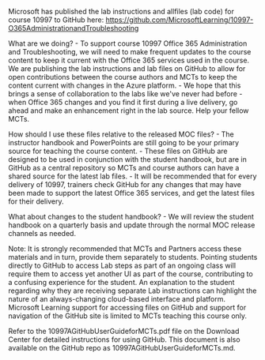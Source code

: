 Microsoft has published the lab instructions and allfiles (lab code) for course 10997 to GitHub here: https://github.com/MicrosoftLearning/10997-O365AdministrationandTroubleshooting

What are we doing? - To support course 10997 Office 365 Administration and Troubleshooting, we will need to make frequent updates to the course content to keep it current with the Office 365 services used in the course. We are publishing the lab instructions and lab files on GitHub to allow for open contributions between the course authors and MCTs to keep the content current with changes in the Azure platform. - We hope that this brings a sense of collaboration to the labs like we've never had before - when Office 365 changes and you find it first during a live delivery, go ahead and make an enhancement right in the lab source. Help your fellow MCTs.

How should I use these files relative to the released MOC files? - The instructor handbook and PowerPoints are still going to be your primary source for teaching the course content. - These files on GitHub are designed to be used in conjunction with the student handbook, but are in GitHub as a central repository so MCTs and course authors can have a shared source for the latest lab files. - It will be recommended that for every delivery of 10997, trainers check GitHub for any changes that may have been made to support the latest Office 365 services, and get the latest files for their delivery.

What about changes to the student handbook? - We will review the student handbook on a quarterly basis and update through the normal MOC release channels as needed.

Note: It is strongly recommended that MCTs and Partners access these materials and in turn, provide them separately to students. Pointing students directly to GitHub to access Lab steps as part of an ongoing class will require them to access yet another UI as part of the course, contributing to a confusing experience for the student. An explanation to the student regarding why they are receiving separate Lab instructions can highlight the nature of an always-changing cloud-based interface and platform. Microsoft Learning support for accessing files on GitHub and support for navigation of the GitHub site is limited to MCTs teaching this course only.

Refer to the 10997AGitHubUserGuideforMCTs.pdf file on the Download Center for detailed instructions for using GitHub. This document is also available on the GitHub repo as 10997AGitHubUserGuideforMCTs.md.
